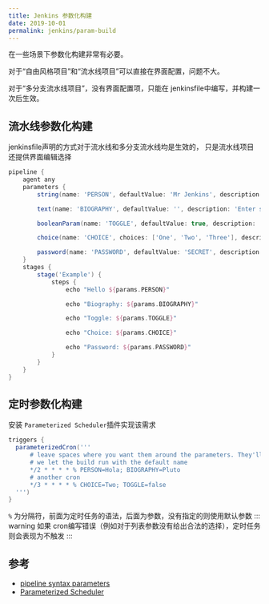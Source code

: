 ```yaml
---
title: Jenkins 参数化构建
date: 2019-10-01
permalink: jenkins/param-build
---
```


在一些场景下参数化构建非常有必要。  

对于“自由风格项目”和“流水线项目”可以直接在界面配置，问题不大。  

对于“多分支流水线项目”，没有界面配置项，只能在 jenkinsfile中编写，并构建一次后生效。

## 流水线参数化构建
jenkinsfile声明的方式对于流水线和多分支流水线均是生效的， 只是流水线项目还提供界面编辑选择

```groovy
pipeline {
    agent any
    parameters {
        string(name: 'PERSON', defaultValue: 'Mr Jenkins', description: 'Who should I say hello to?')

        text(name: 'BIOGRAPHY', defaultValue: '', description: 'Enter some information about the person')

        booleanParam(name: 'TOGGLE', defaultValue: true, description: 'Toggle this value')

        choice(name: 'CHOICE', choices: ['One', 'Two', 'Three'], description: 'Pick something')

        password(name: 'PASSWORD', defaultValue: 'SECRET', description: 'Enter a password')
    }
    stages {
        stage('Example') {
            steps {
                echo "Hello ${params.PERSON}"

                echo "Biography: ${params.BIOGRAPHY}"

                echo "Toggle: ${params.TOGGLE}"

                echo "Choice: ${params.CHOICE}"

                echo "Password: ${params.PASSWORD}"
            }
        }
    }
}
```

## 定时参数化构建
安装 `Parameterized Scheduler`插件实现该需求
```groovy
triggers {
  parameterizedCron('''
      # leave spaces where you want them around the parameters. They'll be trimmed.
      # we let the build run with the default name
      */2 * * * * % PERSON=Hola; BIOGRAPHY=Pluto
      # another cron
      */3 * * * * % CHOICE=Two; TOGGLE=false
  ''')
}
```
`%` 为分隔符，前面为定时任务的语法，后面为参数，没有指定的则使用默认参数
::: warning
如果 cron编写错误（例如对于列表参数没有给出合法的选择），定时任务则会表现为不触发
:::


## 参考
- [pipeline syntax parameters](https://jenkins.io/doc/book/pipeline/syntax/#parameters)
- [Parameterized Scheduler](https://github.com/jenkinsci/parameterized-scheduler-plugin/blob/master/README.md)